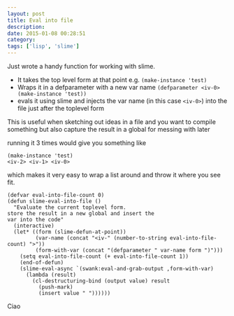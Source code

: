 ```yaml
---
layout: post
title: Eval into file
description:
date: 2015-01-08 00:28:51
category:
tags: ['lisp', 'slime']
---
```


Just wrote a handy function for working with slime.

* It takes the top level form at that point e.g. `(make-instance 'test)`
* Wraps it in a defparameter with a new var name `(defparameter <iv-0> (make-instance 'test))`
* evals it using slime and injects the var name (in this case `<iv-0>`) into the file just after the toplevel form

This is useful when sketching out ideas in a file and you want to compile something but also capture the result in a global for messing with later

running it 3 times would give you something like 

    (make-instance 'test)
    <iv-2> <iv-1> <iv-0>

which makes it very easy to wrap a list around and throw it where you see fit.


    (defvar eval-into-file-count 0)
    (defun slime-eval-into-file ()
      "Evaluate the current toplevel form.
    store the result in a new global and insert the 
    var into the code"
      (interactive)
      (let* ((form (slime-defun-at-point))
             (var-name (concat "<iv-" (number-to-string eval-into-file-count) ">"))
             (form-with-var (concat "(defparameter " var-name form ")")))
        (setq eval-into-file-count (+ eval-into-file-count 1))
        (end-of-defun)
        (slime-eval-async `(swank:eval-and-grab-output ,form-with-var)
          (lambda (result)
            (cl-destructuring-bind (output value) result
              (push-mark)
              (insert value " "))))))

Ciao